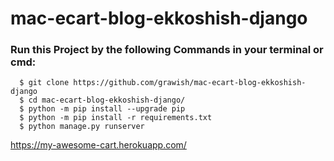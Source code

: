 # mac-ecart-blog-ekkoshish-django

  ### Run this Project by the following Commands in your terminal or cmd: 
      $ git clone https://github.com/grawish/mac-ecart-blog-ekkoshish-django
      $ cd mac-ecart-blog-ekkoshish-django/
      $ python -m pip install --upgrade pip
      $ python -m pip install -r requirements.txt
      $ python manage.py runserver

  https://my-awesome-cart.herokuapp.com/

